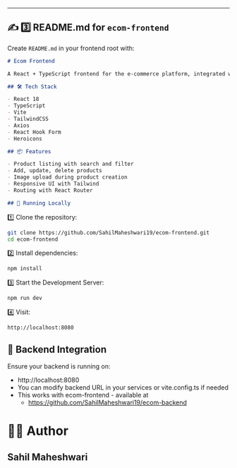 
---

## ✍️ 3️⃣ README.md for `ecom-frontend`

Create `README.md` in your frontend root with:

```markdown
# Ecom Frontend

A React + TypeScript frontend for the e-commerce platform, integrated with a Spring Boot backend.

## 🛠️ Tech Stack

- React 18
- TypeScript
- Vite
- TailwindCSS
- Axios
- React Hook Form
- Heroicons

## 📦 Features

- Product listing with search and filter
- Add, update, delete products
- Image upload during product creation
- Responsive UI with Tailwind
- Routing with React Router

## 🚀 Running Locally

```
1️⃣ Clone the repository:
```bash
git clone https://github.com/SahilMaheshwari19/ecom-frontend.git
cd ecom-frontend
```
2️⃣ Install dependencies:
```bash
npm install
```
3️⃣ Start the Development Server:
```bash
npm run dev
```
4️⃣ Visit:
```
http://localhost:8080
```

## 🔗 Backend Integration
Ensure your backend is running on:
- http://localhost:8080
- You can modify backend URL in your services or vite.config.ts if needed
- This works with ecom-frontend - available at 
  - https://github.com/SahilMaheshwari19/ecom-backend

# 🧑‍💻 Author 
## Sahil Maheshwari
 

